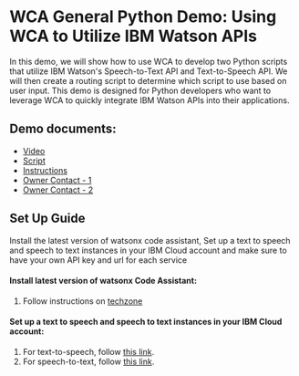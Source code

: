 
# WCA General Python Demo: Using WCA to Utilize IBM Watson APIs 
In this demo, we will show how to use WCA to develop two Python scripts that utilize IBM Watson's Speech-to-Text API and Text-to-Speech API. We will then create a routing script to determine which script to use based on user input. This demo is designed for Python developers who want to leverage WCA to quickly integrate IBM Watson APIs into their applications. 

## Demo documents:
- [Video](https://ibm.box.com/s/psftdxwlm3wpnvjerfnwkb8o5790smxe)
- [Script](https://ibm.box.com/s/n468pp2dxtio2o90fpg0jg0ivy9jq11v)
- [Instructions](https://ibm.box.com/s/w8yhhy26r24tsm6b7ql16exlh7m74x15)
- [Owner Contact - 1](https://ibm.enterprise.slack.com/user/@U03GGPKCRBN)
- [Owner Contact - 2](https://ibm.enterprise.slack.com/team/U06VDHJFMPF)


## Set Up Guide
Install the latest version of watsonx code assistant, Set up a text to speech and speech to text instances in your IBM Cloud account and make sure to have your own API key and url for each service

#### Install latest version of watsonx Code Assistant:
1. Follow instructions on [techzone](https://techzone.ibm.com/collection/wca/environments)

#### Set up a text to speech and speech to text instances in your IBM Cloud account:
1. For text-to-speech, follow [this link](https://cloud.ibm.com/catalog/services/text-to-speech).
2. For speech-to-text, follow [this link](https://cloud.ibm.com/catalog/services/speech-to-text?catalog_query=aHR0cHM6Ly9jbG91ZC5pYm0uY29tL2NhdGFsb2c/c2VhcmNoPXNwZWVjaCUyNTIwdG8lMjUyMHRleHQjc2VhcmNoX3Jlc3VsdHM%3D).
